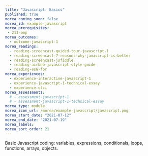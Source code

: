 ```yaml
---
title: "Javascript: Basics"
published: true
morea_coming_soon: false
morea_id: example-javascript
morea_prerequisites:
 - 211-oop
morea_outcomes:
  - outcome-javascript-1
morea_readings:
  - reading-screencast-guided-tour-javascript-1
  - reading-screencast-7-reasons-why-javascript-is-better
  - reading-screencast-jsfiddle
  - reading-airbnb-javascript-style-guide
  - reading-es6-for
morea_experiences:
  - experience-interactive-javascript-1
  - experience-javascript-1-technical-essay
  - experience-ctci
morea_assessments:
  # - assessment-javascript-1
  # - assessment-javascript-1-technical-essay
morea_type: module
morea_icon_url: /morea/example-javascript/javascript.png
morea_start_date: "2021-07-12"
morea_end_date: "2021-07-19"
morea_labels:
morea_sort_order: 21
---
```


Basic Javascript coding: variables, expressions, conditionals, loops, functions, arrays, objects.
